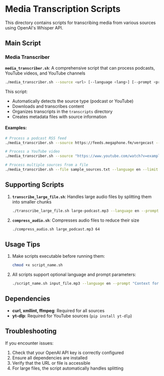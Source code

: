 # Media Transcription Scripts

This directory contains scripts for transcribing media from various sources using OpenAI's Whisper API.

## Main Script

### Media Transcriber

**`media_transcriber.sh`**: A comprehensive script that can process podcasts, YouTube videos, and YouTube channels

```bash
./media_transcriber.sh --source <url> [--language <lang>] [--prompt <prompt>] [--limit <num>] [--api-key <key>]
```

This script:
- Automatically detects the source type (podcast or YouTube)
- Downloads and transcribes content
- Organizes transcripts in the `transcripts` directory
- Creates metadata files with source information

#### Examples:

```bash
# Process a podcast RSS feed
./media_transcriber.sh --source https://feeds.megaphone.fm/vergecast --language en --prompt "Tech podcast" --limit 5

# Process a YouTube video
./media_transcriber.sh --source "https://www.youtube.com/watch?v=example" --language en

# Process multiple sources from a file
./media_transcriber.sh --file sample_sources.txt --language en --limit 3
```

## Supporting Scripts

1. **`transcribe_large_file.sh`**: Handles large audio files by splitting them into smaller chunks
   ```bash
   ./transcribe_large_file.sh large-podcast.mp3 --language en --prompt "Podcast about technology"
   ```

2. **`compress_audio.sh`**: Compresses audio files to reduce their size
   ```bash
   ./compress_audio.sh large_podcast.mp3 64
   ```

## Usage Tips

1. Make scripts executable before running them:
   ```bash
   chmod +x script_name.sh
   ```

2. All scripts support optional language and prompt parameters:
   ```bash
   ./script_name.sh input_file.mp3 --language en --prompt "Context for better transcription"
   ```

## Dependencies

- **curl, xmllint, ffmpeg**: Required for all sources
- **yt-dlp**: Required for YouTube sources (`pip install yt-dlp`)

## Troubleshooting

If you encounter issues:

1. Check that your OpenAI API key is correctly configured
2. Ensure all dependencies are installed
3. Verify that the URL or file is accessible
4. For large files, the script automatically handles splitting
